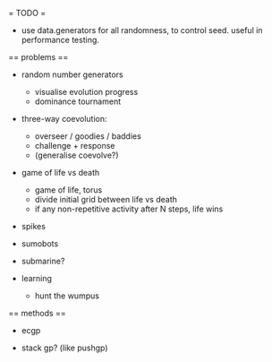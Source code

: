 = TODO =

* use data.generators for all randomness, to control seed.
  useful in performance testing.

== problems ==

* random number generators
  * visualise evolution progress
  * dominance tournament

* three-way coevolution:
  * overseer / goodies / baddies
  * challenge + response
  * (generalise coevolve?)

* game of life vs death
  * game of life, torus
  * divide initial grid between life vs death
  * if any non-repetitive activity after N steps, life wins

* spikes

* sumobots

* submarine?

* learning
  * hunt the wumpus

== methods ==

* ecgp

* stack gp? (like pushgp)
